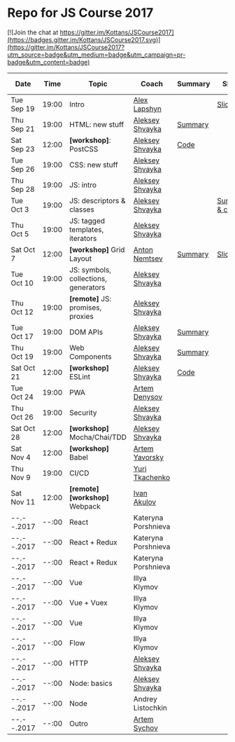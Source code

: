 # Repo for JS Course 2017

[![Join the chat at https://gitter.im/Kottans/JSCourse2017](https://badges.gitter.im/Kottans/JSCourse2017.svg)](https://gitter.im/Kottans/JSCourse2017?utm_source=badge&utm_medium=badge&utm_campaign=pr-badge&utm_content=badge)

Date       | Time  | Topic   | Coach   | Summary | Slides | Video | Home task
-----------|-------|---------|---------|---------|--------|-------|----------
Tue Sep 19 | 19:00 | Intro   | [Alex Lapshyn](https://github.com/sudodoki)|| [Slides](http://sudodoki.github.io/slides/kottans-intro-slides) |[Video](https://youtu.be/3wZsafZ0UPk) | [task](https://gist.github.com/sudodoki/5bc7551f1fcf6540d1f70fdf0726220e)
Thu Sep 21 | 19:00 | HTML: new stuff | [Aleksey Shvayka](https://github.com/shvaikalesh) | [Summary](lecture_summary/170921_html.md) | |TBA | [task](assignments/170921_html.md)
Sat Sep 23 | 12:00 | **[workshop]**: PostCSS | [Aleksey Shvayka](https://github.com/shvaikalesh) | [Code](lecture_summary/170923_workshop_postcss.md)
Tue Sep 26 | 19:00 | CSS: new stuff | [Aleksey Shvayka](https://github.com/shvaikalesh)
Thu Sep 28 | 19:00 | JS: intro | [Aleksey Shvayka](https://github.com/shvaikalesh)
Tue Oct 3 | 19:00 | JS: descriptors & classes | [Aleksey Shvayka](https://github.com/shvaikalesh) || [Summary & code](lecture_summary/171003_js_old_stuff.md)
Thu Oct 5 | 19:00 | JS: tagged templates, iterators | [Aleksey Shvayka](https://github.com/shvaikalesh)
Sat Oct 7 | 12:00 | **[workshop]** Grid Layout | [Anton Nemtsev](https://github.com/SilentImp)| [Summary](lecture_summary/171007_workshop_grid_layout.md)|[Slides](https://silentimp.github.io/grid/)||[task](https://docs.google.com/document/d/1sMaCr7T8osfR5Lhn2-5gGFhU7Lxcd0SqNuy_YFfunLs/edit?usp=sharing)
Tue Oct 10 | 19:00 | JS: symbols, collections, generators | [Aleksey Shvayka](https://github.com/shvaikalesh)
Thu Oct 12 | 19:00 | **[remote]** JS: promises, proxies | [Aleksey Shvayka](https://github.com/shvaikalesh)
Tue Oct 17 | 19:00 | DOM APIs | [Aleksey Shvayka](https://github.com/shvaikalesh) | [Summary](lecture_summary/171016_dom_api.md) ||| [task](assignments/171016_dom_api.md)
Thu Oct 19 | 19:00 | Web Components | [Aleksey Shvayka](https://github.com/shvaikalesh) | [Summary](lecture_summary/171019_web_components.md) ||| [task](assignments/171019_web_components.md)
Sat Oct 21 | 12:00 | **[workshop]** ESLint | [Aleksey Shvayka](https://github.com/shvaikalesh) | [Code](lecture_summary/171021_eslint_workshop.md)
Tue Oct 24 | 19:00 | PWA | [Artem Denysov](https://github.com/denar90)
Thu Oct 26 | 19:00 | Security | [Aleksey Shvayka](https://github.com/shvaikalesh)
Sat Oct 28 | 12:00 | **[workshop]** Mocha/Chai/TDD | [Aleksey Shvayka](https://github.com/shvaikalesh)
Sat Nov 4  | 12:00 | **[workshop]** Babel | [Artem Yavorsky](https://github.com/yavorsky)
Thu Nov 9  | 19:00 | CI/CD | [Yuri Tkachenko](https://github.com/tyv)
Sat Nov 11 | 12:00 | **[remote]** **[workshop]** Webpack | [Ivan Akulov](https://github.com/iamakulov)
--.--.2017 | --:00 | React | Kateryna Porshnieva
--.--.2017 | --:00 | React + Redux | Kateryna Porshnieva
--.--.2017 | --:00 | React + Redux | Kateryna Porshnieva
--.--.2017 | --:00 | Vue | Illya Klymov
--.--.2017 | --:00 | Vue + Vuex | Illya Klymov
--.--.2017 | --:00 | Vue | Illya Klymov
--.--.2017 | --:00 | Flow | Illya Klymov
--.--.2017 | --:00 | HTTP | [Aleksey Shvayka](https://github.com/shvaikalesh)
--.--.2017 | --:00 | Node: basics | [Aleksey Shvayka](https://github.com/shvaikalesh)
--.--.2017 | --:00 | Node | Andrey Listochkin
--.--.2017 | --:00 | Outro | [Artem Sychov](https://github.com/suchov)
